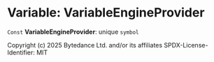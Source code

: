 # Variable: VariableEngineProvider

`Const` **VariableEngineProvider**: unique `symbol`

Copyright (c) 2025 Bytedance Ltd. and/or its affiliates
SPDX-License-Identifier: MIT
